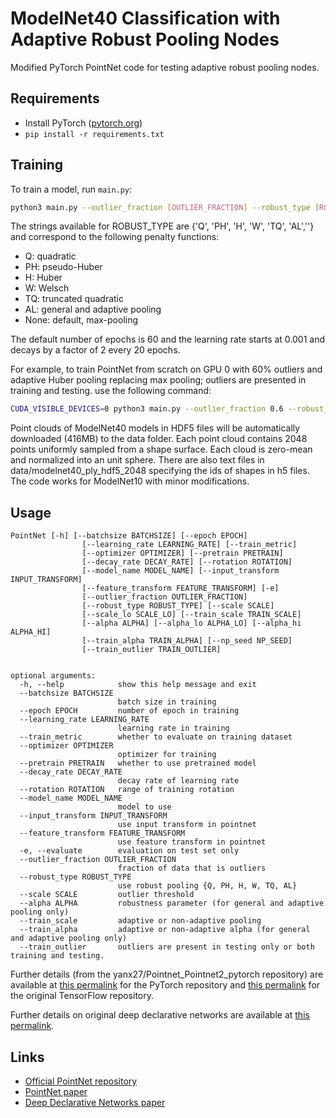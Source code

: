 # ModelNet40 Classification with Adaptive Robust Pooling Nodes

Modified PyTorch PointNet code for testing adaptive robust pooling nodes.

## Requirements

- Install PyTorch ([pytorch.org](http://pytorch.org))
- `pip install -r requirements.txt`

## Training

To train a model, run `main.py`:

```bash
python3 main.py --outlier_fraction [OUTLIER_FRACTION] --robust_type [ROBUST_TYPE] --scale [SCALE] --alpha [ALPHA]
```

The strings available for ROBUST_TYPE are {'Q', 'PH', 'H', 'W', 'TQ', 'AL',''} and correspond to the following penalty functions:
- Q: quadratic
- PH: pseudo-Huber
- H: Huber
- W: Welsch
- TQ: truncated quadratic
- AL: general and adaptive pooling
- None: default, max-pooling

The default number of epochs is 60 and the learning rate starts at 0.001 and decays by a factor of 2 every 20 epochs.

For example, to train PointNet from scratch on GPU 0 with 60% outliers and adaptive Huber pooling replacing max pooling; outliers are presented in training and testing. use the following command:

```bash
CUDA_VISIBLE_DEVICES=0 python3 main.py --outlier_fraction 0.6 --robust_type 'H' --scale 1.0 --epoch 60  --train_scale True --train_outlier True 
```

Point clouds of ModelNet40 models in HDF5 files will be automatically downloaded (416MB) to the data folder. Each point cloud contains 2048 points uniformly sampled from a shape surface. Each cloud is zero-mean and normalized into an unit sphere. There are also text files in data/modelnet40_ply_hdf5_2048 specifying the ids of shapes in h5 files. The code works for ModelNet10 with minor modifications.

## Usage

```
PointNet [-h] [--batchsize BATCHSIZE] [--epoch EPOCH]
                [--learning_rate LEARNING_RATE] [--train_metric]
                [--optimizer OPTIMIZER] [--pretrain PRETRAIN]
                [--decay_rate DECAY_RATE] [--rotation ROTATION]
                [--model_name MODEL_NAME] [--input_transform INPUT_TRANSFORM]
                [--feature_transform FEATURE_TRANSFORM] [-e]
                [--outlier_fraction OUTLIER_FRACTION]
                [--robust_type ROBUST_TYPE] [--scale SCALE]
                [--scale_lo SCALE_LO] [--train_scale TRAIN_SCALE]
                [--alpha ALPHA] [--alpha_lo ALPHA_LO] [--alpha_hi ALPHA_HI]
                [--train_alpha TRAIN_ALPHA] [--np_seed NP_SEED]
                [--train_outlier TRAIN_OUTLIER]


optional arguments:
  -h, --help            show this help message and exit
  --batchsize BATCHSIZE
                        batch size in training
  --epoch EPOCH         number of epoch in training
  --learning_rate LEARNING_RATE
                        learning rate in training
  --train_metric        whether to evaluate on training dataset
  --optimizer OPTIMIZER
                        optimizer for training
  --pretrain PRETRAIN   whether to use pretrained model
  --decay_rate DECAY_RATE
                        decay rate of learning rate
  --rotation ROTATION   range of training rotation
  --model_name MODEL_NAME
                        model to use
  --input_transform INPUT_TRANSFORM
                        use input transform in pointnet
  --feature_transform FEATURE_TRANSFORM
                        use feature transform in pointnet
  -e, --evaluate        evaluation on test set only
  --outlier_fraction OUTLIER_FRACTION
                        fraction of data that is outliers
  --robust_type ROBUST_TYPE
                        use robust pooling {Q, PH, H, W, TQ, AL}
  --scale SCALE         outlier threshold
  --alpha ALPHA         robustness parameter (for general and adaptive pooling only)
  --train_scale         adaptive or non-adaptive pooling
  --train_alpha         adaptive or non-adaptive alpha (for general and adaptive pooling only)
  --train_outlier       outliers are present in testing only or both training and testing.
```

Further details (from the yanx27/Pointnet_Pointnet2_pytorch repository) are available at [this permalink](https://github.com/yanx27/Pointnet_Pointnet2_pytorch/tree/31deedb10b85ec30178df57a6389b2f326f7c970) for the PyTorch repository and 
[this permalink](https://github.com/charlesq34/pointnet/tree/539db60eb63335ae00fe0da0c8e38c791c764d2b) for the original TensorFlow repository.

Further details on original deep declarative networks are available at [this permalink](https://github.com/anucvml/ddn).

## Links
- [Official PointNet repository](https://github.com/charlesq34/pointnet)
- [PointNet paper](http://openaccess.thecvf.com/content_cvpr_2017/papers/Qi_PointNet_Deep_Learning_CVPR_2017_paper.pdf)
- [Deep Declarative Networks paper](https://arxiv.org/pdf/1909.04866.pdf)
